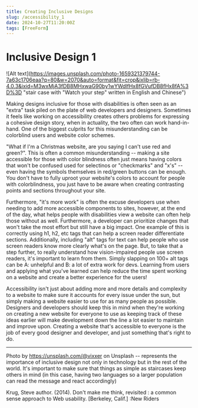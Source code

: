 ```yaml
---
title: Creating Inclusive Designs
slug: /accessibility_1
date: 2024-10-27T11:20:00Z
tags: [FreeForm]
---
```


# Inclusive Design 1

![Alt text](https://images.unsplash.com/photo-1659321379744-7a63c1706eaa?q=80&w=2070&auto=format&fit=crop&ixlib=rb-4.0.3&ixid=M3wxMjA3fDB8MHxwaG90by1wYWdlfHx8fGVufDB8fHx8fA%3D%3D "stair case with "Watch your step" written in English and Chinese")

Making designs inclusive for those with disabilities is often seen as an "extra" task piled on the plate of web developers and designers. Sometimes it feels like working on accessibility creates others problems for expressing a cohesive design story, when in actuality, the two often can work hand-in-hand. One of the biggest culprits for this misunderstanding can be colorblind users and website color schemes. 

"What if I'm a Christmas website, are you saying I can't use red and green?". This is often a common misunderstanding -- making a site accessible for those with color blindness often just means having colors that won't be confused used for selectinos or "checkmarks" and "x's" -- even having the symbols themselves in red/green buttons can be enough. You don't have to fully uproot your website's colors to account for people with colorblindness, you just have to be aware when creating contrasting points and sections throughout your site. 

Furthermore, "it's more work" is often the excuse developers use when needing to add more accessible components to sites, however, at the end of the day, what helps people with disabilities view a website can often help those without as well. Furthermore, a developer can prioritize changes that won't take the most effort but still have a big impact. One example of this is correctly using h1, h2, etc tags that can help a screen reader differentiate sections. Additionally, including "alt" tags for text can help people who use screen readers know more clearly what's on the page. But, to take that a step further, to really understand how vision-impaired people use screen readers, it's important to learn from them. Simply slapping on 100+ alt tags can be A: unhelpful and B: a lot of extra work for devs. Learning from users and applying what you've learned can help reduce the time spent working on a website and create a better experience for the users!

Accessibility isn't just about adding more and more details and complexity to a website to make sure it accounts for every issue under the sun, but simply making a website easier to use for as many people as possible. Designers and developers should keep this in mind when they're working on creating a new website for everyone to use as keeping track of these ideas earlier will make development down the line a lot easier to maintain and improve upon. Creating a website that's accessible to everyone is the job of every good designer and developer, and just something that's right to do. 

---

Photo by https://unsplash.com/@vixxer on Unsplash -- represents the importance of inclusive design not only in technology but in the rest of the world. It's important to make sure that things as simple as staircases keep others in mind (in this case, having two languages so a larger population can read the message and react accordingly)

Krug, Steve author. (2014). Don't make me think, revisited : a common sense approach to Web usability. [Berkeley, Calif.] :New Riders